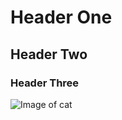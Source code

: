 # Header One
## Header Two
### Header Three

![Image of cat](https://octodex.github.com/images/yaktocat.png)

